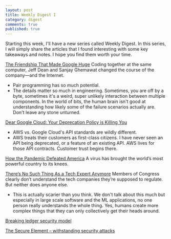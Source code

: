 ```yaml
---
layout: post
title: Weekly Digest I
category: digest
comments: true
published: true
---
```


Starting this week, I'll have a new series called Weekly Digest. In this series, I will simply share the articles that I found interesting with some key takeaways and notes. I hope you find them worth your time.

[The Friendship That Made Google Huge](https://www.newyorker.com/magazine/2018/12/10/the-friendship-that-made-google-huge/amp?__twitter_impression=true)
Coding together at the same computer, Jeff Dean and Sanjay Ghemawat changed the course of the company—and the Internet.
- Pair programming has so much potential.
- The details matter so much in engineering. Sometimes, you are off by a byte, sometimes it's a weird, super unlikely interaction between multiple components. In the world of bits, the human brain isn't good at understanding how likely some of the failure scenarios actually are. Don't leave any stone unturned.

[Dear Google Cloud: Your Deprecation Policy is Killing You](https://medium.com/@steve.yegge/dear-google-cloud-your-deprecation-policy-is-killing-you-ee7525dc05dc)
- AWS vs. Google Cloud's API standards are wildly different.
- AWS treats their customers as first-class citizens. I have never seen an API being deprecated, or a feature of an existing API. AWS lives for those API contracts. Customer trust begins there.

[How the Pandemic Defeated America](https://www.theatlantic.com/magazine/archive/2020/09/coronavirus-american-failure/614191/) 
A virus has brought the world’s most powerful country to its knees.

[There’s No Such Thing As a Tech Expert Anymore](https://www.wired.com/story/theres-no-such-thing-as-a-tech-expert-anymore/)
Members of Congress clearly don’t understand the tech companies they’re supposed to regulate. But neither does anyone else.
- This is actually scarier than you think. We don't talk about this much but especially in large scale software and the ML applications, no one person really understands the whole thing. Yes, humans create more complex things that they can only collectively get their heads around.

[Breaking ledger security model](https://saleemrashid.com/2018/03/20/breaking-ledger-security-model/)

[The Secure Element – withstanding security attacks](https://www.ledger.com/academy/security/the-secure-element-whistanding-security-attacks/)


